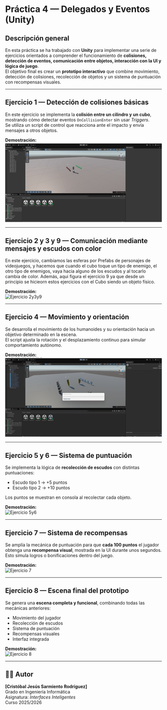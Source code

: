 # Práctica 4 — Delegados y Eventos (Unity)

## Descripción general
En esta práctica se ha trabajado con **Unity** para implementar una serie de ejercicios orientados a comprender el funcionamiento de **colisiones, detección de eventos,
comunicación entre objetos, interacción con la UI y lógica de juego**.  
El objetivo final es crear un **prototipo interactivo** que combine movimiento, detección de colisiones, recolección de objetos y un sistema de puntuación con recompensas visuales.

---

## Ejercicio 1 — Detección de colisiones básicas
En este ejercicio se implementa la **colisión entre un cilindro y un cubo**, mostrando cómo detectar eventos `OnCollisionEnter` sin usar *Triggers*.  
Se utiliza un script de control que reacciona ante el impacto y envía mensajes a otros objetos.

**Demostración:**  
![Ejercicio 1](Ejercicio1/Ejercicio1.gif)

---

## Ejercicio 2 y 3 y 9 — Comunicación mediante mensajes y escudos con color
En este ejercicio, cambiamos las esferas por Prefabs de personajes de videojuegos, y hacemos que cuando el cubo toque un tipo de enemigo, el otro
tipo de enemigos, vaya hacia alguno de los escudos y al tocarlo cambia de color. Además, aqui figura el ejercicio 9 ya que desde un principio
se hicieorn estos ejercicios con el Cubo siendo un objeto físico.

**Demostración:**  
![Ejercicio 2y3y9](Ejericio2/Ejercicio2y3.gif)

---

## Ejercicio 4 — Movimiento y orientación
Se desarrolla el movimiento de los humanoides y su orientación hacia un objetivo determinado en la escena.  
El script ajusta la rotación y el desplazamiento continuo para simular comportamiento autónomo.

**Demostración:**  
![Ejercicio 4](Ejercicio4/Ejercicio4.gif)

---

## Ejercicio 5 y 6 — Sistema de puntuación
Se implementa la lógica de **recolección de escudos** con distintas puntuaciones:  
- Escudo tipo 1 → +5 puntos  
- Escudo tipo 2 → +10 puntos  

Los puntos se muestran en consola al recolectar cada objeto.

**Demostración:**  
![Ejercicio 5y6](Ejercicio/Ejercicio5.gif)

---

## Ejercicio 7 — Sistema de recompensas
Se amplía la mecánica de puntuación para que **cada 100 puntos** el jugador obtenga una **recompensa visual**, mostrada en la UI durante unos segundos.  
Esto simula logros o bonificaciones dentro del juego.

**Demostración:**  
![Ejercicio 7](Ejercicio/Ejercicio7.gif)

---

## Ejercicio 8 — Escena final del prototipo
Se genera una **escena completa y funcional**, combinando todas las mecánicas anteriores:
- Movimiento del jugador  
- Recolección de escudos  
- Sistema de puntuación  
- Recompensas visuales  
- Interfaz integrada  

**Demostración:**  
![Ejercicio 8](Ejercicio/Ejercicio8.gif)

---

## 🧑‍💻 Autor
**[Cristóbal Jesús Sarmiento Rodríguez]**  
Grado en Ingeniería Informática  
Asignatura: *Interfaces Inteligentes*  
Curso 2025/2026
